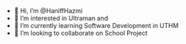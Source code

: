 - 👋 Hi, I’m @HaniffHazmi
- 👀 I’m interested in Ultraman and 
- 🌱 I’m currently learning Software Development in UTHM
- 💞️ I’m looking to collaborate on School Project


<!---
HaniffHazmi/HaniffHazmi is a ✨ special ✨ repository because its `README.md` (this file) appears on your GitHub profile.
You can click the Preview link to take a look at your changes.
--->
